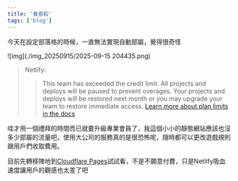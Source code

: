 ```yaml
---
title: '養套殺'
tags: ['blog']
---
```

今天在設定部落格的時候，一直無法實現自動部屬，覺得很奇怪

![img](./img_20250915/2025-09-15 204435.png)

> Netlify:
>> This team has exceeded the credit limit. All projects and deploys will be paused to prevent overages. Your projects and deploys will be restored next month or you may upgrade your team to restore immediate access.
>> [Learn more about plan limits in the docs](https://docs.netlify.com/manage/accounts-and-billing/billing/billing-for-credit-based-plans/how-credits-work/)

哇才用一個禮拜的時間而已就要升級專業會員了，我這個小小的靜態網站應該也沒多少部屬的流量吧，使用大公司的服務真的是很恐怖呢，隨時都可以更改遊戲規則跟用戶們收取費用。

目前先轉移陣地到[Cloudflare Pages](https://pages.cloudflare.com/)試試看，不是不願意付費，只是Netlify吸血速度讓用戶的觀感也太差了吧